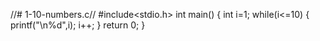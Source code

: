 //# 1-10-numbers.c//
#include<stdio.h>
int main()
{
    int i=1;
    while(i<=10)
    {
        printf("\n%d",i);
        i++;
    }
    return 0;
}
